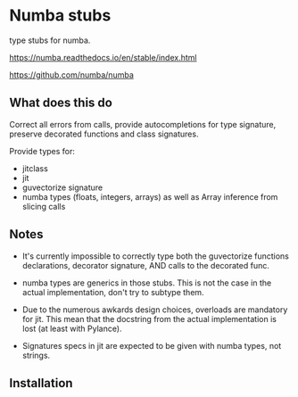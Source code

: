 # Numba stubs

type stubs for numba.

<https://numba.readthedocs.io/en/stable/index.html>

<https://github.com/numba/numba>

## What does this do

Correct all errors from calls, provide autocompletions for type signature, preserve decorated functions and class signatures.

Provide types for:

- jitclass
- jit
- guvectorize signature
- numba types (floats, integers, arrays) as well as Array inference from slicing calls

## Notes

- It's currently impossible to correctly type both the guvectorize functions declarations, decorator signature, AND calls to the decorated func.

- numba types are generics in those stubs. This is not the case in the actual implementation, don't try to subtype them.

- Due to the numerous awkards design choices, overloads are mandatory for jit. This mean that the docstring from the actual implementation is lost (at least with Pylance).

- Signatures specs in jit are expected to be given with numba types, not strings.

## Installation
